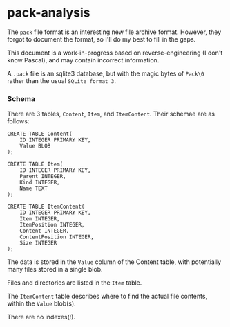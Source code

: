 # pack-analysis

The [`pack`](https://github.com/PackOrganization/Pack) file format is an interesting new file archive format. However, they forgot to document the format, so I'll do my best to fill in the gaps.

This document is a work-in-progress based on reverse-engineering (I don't know Pascal), and may contain incorrect information.

A `.pack` file is an sqlite3 database, but with the magic bytes of `Pack\0 ` rather than the usual `SQLite format 3`.

### Schema

There are 3 tables, `Content`, `Item`, and `ItemContent`. Their schemae are as follows:

```
CREATE TABLE Content(
	ID INTEGER PRIMARY KEY,
	Value BLOB
);
```

```
CREATE TABLE Item(
	ID INTEGER PRIMARY KEY,
	Parent INTEGER,
	Kind INTEGER,
	Name TEXT
);
```

```
CREATE TABLE ItemContent(
	ID INTEGER PRIMARY KEY,
	Item INTEGER,
	ItemPosition INTEGER,
	Content INTEGER,
	ContentPosition INTEGER,
	Size INTEGER
);
```

The data is stored in the `Value` column of the Content table, with potentially many files stored in a single blob.

Files and directories are listed in the `Item` table.

The `ItemContent` table describes where to find the actual file contents, within the `Value` blob(s).

There are no indexes(!).

